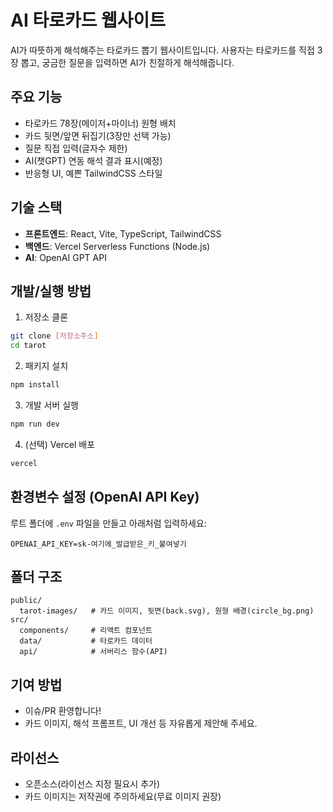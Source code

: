 # AI 타로카드 웹사이트

AI가 따뜻하게 해석해주는 타로카드 뽑기 웹사이트입니다. 사용자는 타로카드를 직접 3장 뽑고, 궁금한 질문을 입력하면 AI가 친절하게 해석해줍니다.

## 주요 기능

- 타로카드 78장(메이저+마이너) 원형 배치
- 카드 뒷면/앞면 뒤집기(3장만 선택 가능)
- 질문 직접 입력(글자수 제한)
- AI(챗GPT) 연동 해석 결과 표시(예정)
- 반응형 UI, 예쁜 TailwindCSS 스타일

## 기술 스택

- **프론트엔드**: React, Vite, TypeScript, TailwindCSS
- **백엔드**: Vercel Serverless Functions (Node.js)
- **AI**: OpenAI GPT API

## 개발/실행 방법

1. 저장소 클론

```bash
git clone [저장소주소]
cd tarot
```

2. 패키지 설치

```bash
npm install
```

3. 개발 서버 실행

```bash
npm run dev
```

4. (선택) Vercel 배포

```bash
vercel
```

## 환경변수 설정 (OpenAI API Key)

루트 폴더에 `.env` 파일을 만들고 아래처럼 입력하세요:

```
OPENAI_API_KEY=sk-여기에_발급받은_키_붙여넣기
```

## 폴더 구조

```
public/
  tarot-images/   # 카드 이미지, 뒷면(back.svg), 원형 배경(circle_bg.png)
src/
  components/     # 리액트 컴포넌트
  data/           # 타로카드 데이터
  api/            # 서버리스 함수(API)
```

## 기여 방법

- 이슈/PR 환영합니다!
- 카드 이미지, 해석 프롬프트, UI 개선 등 자유롭게 제안해 주세요.

## 라이선스

- 오픈소스(라이선스 지정 필요시 추가)
- 카드 이미지는 저작권에 주의하세요(무료 이미지 권장)
